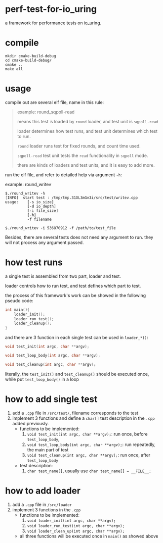 # perf-test-for-io_uring

a framework for performance tests on io_uring.

# compile

```
mkdir cmake-build-debug
cd cmake-build-debug/
cmake ..
make all
```

# usage

compile out are several elf file, name in this rule:

>example: round_sqpoll-read
>
>   means this test is loaded by `round` loader, and test unit is `sqpoll-read`
>
>   loader determines how test runs, and test unit determines which test to run.
>   
>   `round` loader runs test for fixed rounds, and count time used.
>
>   `sqpoll-read` test unit tests the `read` functionality in `sqpoll` mode.
>
>   there are kinds of loaders and test units, and it is easy to add more.

run the elf file, and refer to detailed help via argument `-h`:

example: round_writev

```
$./round_writev -h
[INFO]  start test : /tmp/tmp.31XL3mGv3i/src/test/writev.cpp
usage:    [-s io_size]
          [-d io_depth]
          [-i file_size]
          [-h]
          -f filename
```

```shell script
$./round_writev -i 536870912 -f /path/to/test_file
```

Besides, there are several tests does not need any argument to run. they will not process any argument passed.

# how test runs

a single test is assembled from two part, loader and test.

loader controls how to run test, and test defines which part to test.

the process of this framework's work can be showed in the following pseudo code:

```c
int main(){
    loader_init();
    loader_run_test();
    loader_cleanup();
}
```

and there are 3 function in each single test can be used in `loader_*()`:
```c
void test_init(int argc, char **argv);

void test_loop_body(int argc, char **argv);

void test_cleanup(int argc, char **argv);
```

literally, the `test_init()` and `test_cleanup()` should be executed once, while put `test_loop_body()` in a loop


# how to add single test

1. add a `.cpp` file in `/src/test/`, filename corresponds to the test
2. implement 3 functions and define a `char[]` test description in the `.cpp` added previously.
    - functions to be implemented:
        1. `void test_init(int argc, char **argv);`: run once, before `test_loop_body`, 
        2. `void test_loop_body(int argc, char **argv);`: run repeatedly, the main part of test
        3. `void test_cleanup(int argc, char **argv);`: run once, after `test_loop_body`
    - test description:
        1. `char test_name[]`, usually use `char test_name[] = __FILE__;`
   
# how to add loader

1. add a `.cpp` file in `/src/loader`
2. implement 3 functions in the `.cpp`
    - functions to be implemented:
        1. `void loader_init(int argc, char **argv);`
        2. `void loader_run_test(int argc, char **argv);`
        3. `void loader_clean_up(int argc, char **argv);`
    - all three functions will be executed once in `main()` as showed above